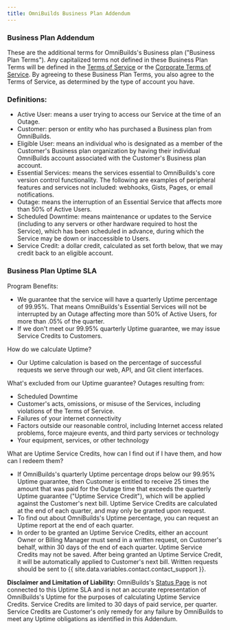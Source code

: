 ```yaml
---
title: OmniBuilds Business Plan Addendum
---
```


### Business Plan Addendum

These are the additional terms for OmniBuilds's Business plan ("Business Plan Terms"). Any capitalized terms not defined in these Business Plan Terms will be defined in the [Terms of Service](/articles/OmniBuilds-terms-of-service/) or the [Corporate Terms of Service](/articles/OmniBuilds-corporate-terms-of-service/). By agreeing to these Business Plan Terms, you also agree to the Terms of Service, as determined by the type of account you have.


### Definitions:
- Active User: means a user trying to access our Service at the time of an Outage.
- Customer: person or entity who has purchased a Business plan from OmniBuilds.
- Eligible User: means an individual who is designated as a member of the Customer's Business plan organization by having their individual OmniBuilds account associated with the Customer's Business plan account.
- Essential Services: means the services essential to OmniBuilds's core version control functionality. The following are examples of peripheral features and services not included: webhooks, Gists, Pages, or email notifications.
- Outage: means the interruption of an Essential Service that affects more than 50% of Active Users.
- Scheduled Downtime: means maintenance or updates to the Service (including to any servers or other hardware required to host the Service), which has been scheduled in advance, during which the Service may be down or inaccessible to Users.
- Service Credit: a dollar credit, calculated as set forth below, that we may credit back to an eligible account.

### Business Plan Uptime SLA

Program Benefits:
- We guarantee that the service will have a quarterly Uptime percentage of 99.95%. That means OmniBuilds's Essential Services will not be interrupted by an Outage affecting more than 50% of Active Users, for more than .05% of the quarter.
- If we don't meet our 99.95% quarterly Uptime guarantee, we may issue Service Credits to Customers.

How do we calculate Uptime?
- Our Uptime calculation is based on the percentage of successful requests we serve through our web, API, and Git client interfaces.

What's excluded from our Uptime guarantee? Outages resulting from:
- Scheduled Downtime
- Customer's acts, omissions, or misuse of the Services, including violations of the Terms of Service.
- Failures of your internet connectivity
- Factors outside our reasonable control, including Internet access related problems, force majeure events, and third party services or technology
- Your equipment, services, or other technology

What are Uptime Service Credits, how can I find out if I have them, and how can I redeem them?
- If OmniBuilds's quarterly Uptime percentage drops below our 99.95% Uptime guarantee, then Customer is entitled to receive 25 times the amount that was paid for the Outage time that exceeds the quarterly Uptime guarantee ("Uptime Service Credit"), which will be applied against the Customer's next bill. Uptime Service Credits are calculated at the end of each quarter, and may only be granted upon request.
- To find out about OmniBuilds's Uptime percentage, you can request an Uptime report at the end of each quarter.
- In order to be granted an Uptime Service Credits, either an account Owner or Billing Manager must send in a written request, on Customer's behalf, within 30 days of the end of each quarter. Uptime Service Credits may not be saved. After being granted an Uptime Service Credit, it will be automatically applied to Customer's next bill. Written requests should be sent to {{ site.data.variables.contact.contact_support }}.

**Disclaimer and Limitation of Liability:**
OmniBuilds's [Status Page](https://status.OmniBuilds.com/) is not connected to this Uptime SLA and is not an accurate representation of OmniBuilds's Uptime for the purposes of calculating Uptime Service Credits. Service Credits are limited to 30 days of paid service, per quarter. Service Credits are Customer's only remedy for any failure by OmniBuilds to meet any Uptime obligations as identified in this Addendum.
